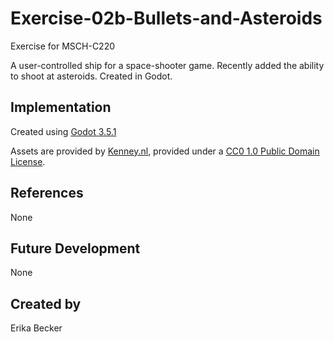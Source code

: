 # Exercise-02b-Bullets-and-Asteroids

Exercise for MSCH-C220

A user-controlled ship for a space-shooter game. Recently added the ability to shoot at asteroids. Created in Godot.

## Implementation

Created using [Godot 3.5.1](https://godotengine.org/download)

Assets are provided by [Kenney.nl](https://kenney.nl/assets/space-shooter-extension), provided under a [CC0 1.0 Public Domain License](https://creativecommons.org/publicdomain/zero/1.0/).

## References
None

## Future Development
None

## Created by
Erika Becker

